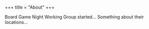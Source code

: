 +++
title = "About"
+++

Board Game Night Working Group started...
Something about their locations...
